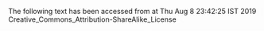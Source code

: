 The following text has been accessed from at Thu Aug 8 23:42:25 IST 2019
Creative_Commons_Attribution-ShareAlike_License
